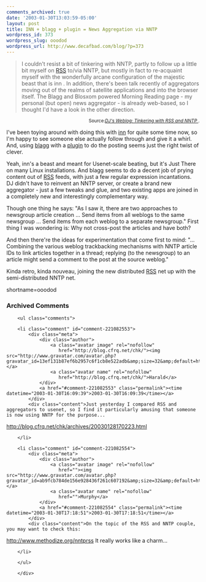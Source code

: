 ```yaml
---
comments_archived: true
date: '2003-01-30T13:03:59-05:00'
layout: post
title: INN + blagg + plugin = News Aggregation via NNTP
wordpress_id: 373
wordpress_slug: ooodod
wordpress_url: http://www.decafbad.com/blog/?p=373
---
```

<blockquote cite="http://www.pipetree.com/qmacro/2003/01/29#nntp">I couldn't resist a bit of tinkering with NNTP, partly to follow up a little bit myself on <a href="http://www.decafbad.com/twiki/bin/view/Main/RSS">RSS</a> to/via NNTP, but mostly in fact to re-acquaint myself with the wonderfully arcane configuration of the  majestic beast that is inn . In addition, there's been talk recently of aggregators moving out of the realms of satellite applications and into the browser itself. The Blagg and Blosxom powered Morning Reading page - my personal (but open) news aggregator - is already web-based, so I thought I'd have a look in the other direction. </blockquote><div class="credit" align="right"><small>Source:<cite><a href="http://www.pipetree.com/qmacro/2003/01/29#nntp">DJ's Weblog: Tinkering with RSS and NNTP </a></cite>.</small></div>
<p>I've been toying around with doing this with <a href="http://www.isc.org/products/INN/" target="_top">inn</a> for quite some time now, so I'm happy to see someone else actually follow through and give it a whirl.  And, using <a href="http://www.oreillynet.com/~rael/lang/perl/blagg" target="_top">blagg</a> with a <a href="http://www.pipetree.com/~dj/2003/01/nntp.pl" target="_top">plugin</a> to do the posting seems just the right twist of clever.</p>
<p>Yeah, inn's a beast and meant for Usenet-scale beating, but it's Just There on many Linux installations.  And blagg seems to do a decent job of prying content out of <a href="http://www.decafbad.com/twiki/bin/view/Main/RSS">RSS</a> feeds, with just a few regular expression incantations.  DJ didn't have to reinvent an NNTP server, or create a brand new aggregator - just a few tweaks and glue, and two existing apps are joined in a completely new and interestingly complementary way.</p>
<p>Though one thing he says:  "As I saw it, there are two approaches to newsgroup article creation ... Send items from all weblogs to the same newsgroup ... Send items from each weblog to a separate newsgroup."  First thing I was wondering is:  Why not cross-post the articles and have both?</p>
<p>And then there're the ideas for experimentation that come first to mind: "... Combining the various weblog trackbacking mechanisms with NNTP article IDs to link  articles together in a thread; replying (to the newsgroup) to an  article might send a comment to the post at the source weblog."</p>
<p>Kinda retro, kinda nouveau, joining the new distributed <a href="http://www.decafbad.com/twiki/bin/view/Main/RSS">RSS</a> net up with the semi-distributed NNTP net.</p>
<!--more-->
shortname=ooodod

<div id="comments" class="comments archived-comments">
            <h3>Archived Comments</h3>
            
        <ul class="comments">
            
        <li class="comment" id="comment-221082553">
            <div class="meta">
                <div class="author">
                    <a class="avatar image" rel="nofollow" 
                       href="http://blog.cfrq.net/chk/"><img src="http://www.gravatar.com/avatar.php?gravatar_id=13ef131b87ef6b2957c6f1cb8e522adb&amp;size=32&amp;default=http://mediacdn.disqus.com/1320279820/images/noavatar32.png"/></a>
                    <a class="avatar name" rel="nofollow" 
                       href="http://blog.cfrq.net/chk/">Harald</a>
                </div>
                <a href="#comment-221082553" class="permalink"><time datetime="2003-01-30T16:09:39">2003-01-30T16:09:39</time></a>
            </div>
            <div class="content">Just yesterday I compared RSS and aggregators to usenet, so I find it particularly amusing that someone is now using NNTP for the purpose...

http://blog.cfrq.net/chk/archives/20030128170223.html</div>
            
        </li>
    
        <li class="comment" id="comment-221082554">
            <div class="meta">
                <div class="author">
                    <a class="avatar image" rel="nofollow" 
                       href=""><img src="http://www.gravatar.com/avatar.php?gravatar_id=ab9fcb784de156e928436f261c607192&amp;size=32&amp;default=http://mediacdn.disqus.com/1320279820/images/noavatar32.png"/></a>
                    <a class="avatar name" rel="nofollow" 
                       href="">Murphy</a>
                </div>
                <a href="#comment-221082554" class="permalink"><time datetime="2003-01-30T17:18:51">2003-01-30T17:18:51</time></a>
            </div>
            <div class="content">On the topic of the RSS and NNTP couple, you may want to check this:
http://www.methodize.org/nntprss
It really works like a charm...</div>
            
        </li>
    
        </ul>
    
        </div>
    